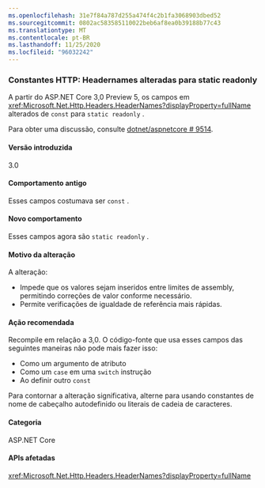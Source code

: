 ```yaml
---
ms.openlocfilehash: 31e7f84a787d255a474f4c2b1fa3068903dbed52
ms.sourcegitcommit: 0802ac583585110022beb6af8ea0b39188b77c43
ms.translationtype: MT
ms.contentlocale: pt-BR
ms.lasthandoff: 11/25/2020
ms.locfileid: "96032242"
---
```

### <a name="http-headernames-constants-changed-to-static-readonly"></a>Constantes HTTP: Headernames alteradas para static readonly

A partir do ASP.NET Core 3,0 Preview 5, os campos em <xref:Microsoft.Net.Http.Headers.HeaderNames?displayProperty=fullName> alterados de `const` para `static readonly` .

Para obter uma discussão, consulte [dotnet/aspnetcore # 9514](https://github.com/dotnet/aspnetcore/issues/9514).

#### <a name="version-introduced"></a>Versão introduzida

3.0

#### <a name="old-behavior"></a>Comportamento antigo

Esses campos costumava ser `const` .

#### <a name="new-behavior"></a>Novo comportamento

Esses campos agora são `static readonly` .

#### <a name="reason-for-change"></a>Motivo da alteração

A alteração:

* Impede que os valores sejam inseridos entre limites de assembly, permitindo correções de valor conforme necessário.
* Permite verificações de igualdade de referência mais rápidas.

#### <a name="recommended-action"></a>Ação recomendada

Recompile em relação a 3,0. O código-fonte que usa esses campos das seguintes maneiras não pode mais fazer isso:

* Como um argumento de atributo
* Como um `case` em uma `switch` instrução
* Ao definir outro `const`

Para contornar a alteração significativa, alterne para usando constantes de nome de cabeçalho autodefinido ou literais de cadeia de caracteres.

#### <a name="category"></a>Categoria

ASP.NET Core

#### <a name="affected-apis"></a>APIs afetadas

<xref:Microsoft.Net.Http.Headers.HeaderNames?displayProperty=fullName>

<!-- 

#### Affected APIs

`T:Microsoft.Net.Http.Headers.HeaderNames`

-->
